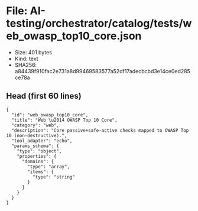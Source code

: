 # File: AI-testing/orchestrator/catalog/tests/web_owasp_top10_core.json

- Size: 401 bytes
- Kind: text
- SHA256: a84439f910fac2e731a8d99469583577a52df17adecbcbd3e14ce0ed285ce78a

## Head (first 60 lines)

```
{
  "id": "web_owasp_top10_core",
  "title": "Web \u2014 OWASP Top 10 Core",
  "category": "web",
  "description": "Core passive+safe-active checks mapped to OWASP Top 10 (non-destructive).",
  "tool_adapter": "echo",
  "params_schema": {
    "type": "object",
    "properties": {
      "domains": {
        "type": "array",
        "items": {
          "type": "string"
        }
      }
    }
  }
}
```

